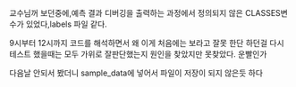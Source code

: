 교수님꺼 보던중에,예측 결과 디버깅을 출력하는 과정에서 정의되지 않은 CLASSES변수가 있었다,labels 파일 같다.


9시부터 12시까지 코드를 해석하면서 왜 이게 처음에는 보라고 잘못 한단 하던걸 다시 테스트 했을때는 모두 가위로 잘판단했는지 원인을 찾았지만 못찾았다.
운빨인가


다음날 안되서 봤더니 sample_data에 넣어서 파일이 저장이 되지 않은듯 하다
